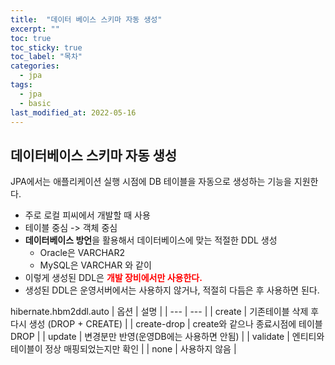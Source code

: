 ```yaml
---
title:  "데이터 베이스 스키마 자동 생성"
excerpt: ""
toc: true
toc_sticky: true
toc_label: "목차"
categories:
  - jpa
tags:
  - jpa
  - basic
last_modified_at: 2022-05-16
---
```


## 데이터베이스 스키마 자동 생성
JPA에서는 애플리케이션 실행 시점에 DB 테이블을 자동으로 생성하는 기능을 지원한다. 
- 주로 로컬 피씨에서 개발할 때 사용
- 테이블 중심 -> 객체 중심
- **데이터베이스 방언**을 활용해서 데이터베이스에 맞는 적절한 DDL 생성
    - Oracle은 VARCHAR2
    - MySQL은 VARCHAR 와 같이
- 이렇게 생성된 DDL은 <span style="font-weight: bold; color:red">개발 장비에서만 사용한다.</span>
- 생성된 DDL은 운영서버에서는 사용하지 않거나, 적절히 다듬은 후 사용하면 된다. 

hibernate.hbm2ddl.auto
| 옵션  | 설명 |
| --- | --- | 
| create | 기존테이블 삭제 후 다시 생성 (DROP + CREATE)  |
| create-drop | create와 같으나 종료시점에 테이블 DROP |
| update | 변경분만 반영(운영DB에는 사용하면 안됨) |
| validate | 엔티티와 테이블이 정상 매핑되었는지만 확인 |
| none | 사용하지 않음 |
